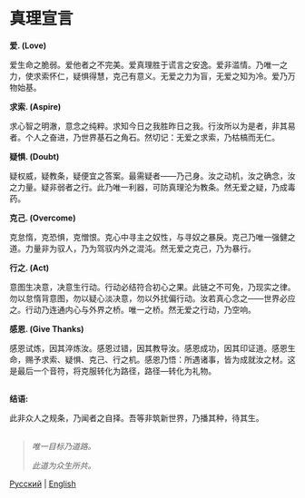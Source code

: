 # 真理宣言

**爱. (Love)**

爱生命之脆弱。爱他者之不完美。爱真理胜于谎言之安逸。爱非滥情。乃唯一之力，使求索怀仁，疑惧得慧，克己有意义。无爱之力为盲，无爱之知为冷。爱乃万物始基。

**求索. (Aspire)**

求心智之明澈，意念之纯粹。求知今日之我胜昨日之我。行汝所以为是者，非其易者。个人之奋进，乃世界基石之角石。然切记：无爱之求索，乃枯槁而无仁。

**疑惧. (Doubt)**

疑权威，疑教条，疑便宜之答案。最需疑者——乃己身。汝之动机，汝之确念，汝之力量。疑非弱者之行。此乃唯一利器，可防真理沦为教条。然无爱之疑，乃成毒药。

**克己. (Overcome)**

克怠惰，克恐惧，克憎恨。克心中寻主之奴性，与寻奴之暴戾。克己乃唯一强健之道。力量非为驭人，乃为驾驭内外之混沌。然无爱之克己，乃为暴行。

**行之. (Act)**

意图生决意，决意生行动。行动必结符合初心之果。此链之不可免，乃现实之律。勿以怠惰背意图，勿以疑心淡决意，勿以外扰偏行动。汝若真心念之——世界必应之。行动乃连通内心与外界之桥。唯一之桥。然无爱之行动，乃空响。

**感恩. (Give Thanks)**

感恩试炼，因其淬炼汝。感恩过错，因其教导汝。感恩成功，因其印证道。感恩生命，赐予求索、疑惧、克己、行之机。感恩乃悟：所遇诸事，皆为成就汝之材。这是最后一个音符，将克服转化为路径，路径—转化为礼物。

##

**结语:**

此非众人之规条，乃闻者之自择。吾等非筑新世界，乃播其种，待其生。
##

>*唯一目标乃道路。*
>
>*此道为众生所共。*

[Русский](README.md) | [English](README.en.md)
